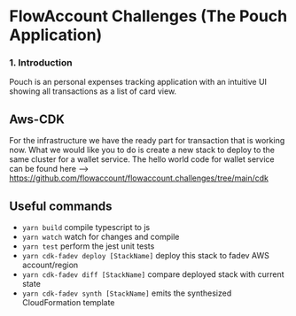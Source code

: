# FlowAccount Challenges (The Pouch Application)

### 1. Introduction
Pouch is an personal expenses tracking application with an intuitive UI showing all transactions as a list of card view.


## Aws-CDK

For the infrastructure we have the ready part for transaction that is working now.
What we would like you to do is create a new stack to deploy to the same cluster for a wallet service.
The hello world code for wallet service can be found here --> https://github.com/flowaccount/flowaccount.challenges/tree/main/cdk

## Useful commands

 * `yarn build`   compile typescript to js
 * `yarn watch`   watch for changes and compile
 * `yarn test`    perform the jest unit tests
 * `yarn cdk-fadev deploy [StackName]`      deploy this stack to fadev AWS account/region
 * `yarn cdk-fadev diff [StackName]`        compare deployed stack with current state
 * `yarn cdk-fadev synth [StackName]`       emits the synthesized CloudFormation template
